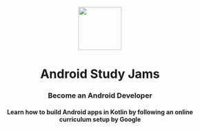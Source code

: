 <p align="center">
  <img src="https://developer.android.com/images/kotlin/kotlin-hero.svg" width=100px />
  <h1 align="center">Android Study Jams</h1>
  <h3 align="center">Become an Android Developer</h3>
  <h4 align="center">Learn how to build Android apps in Kotlin by following an online curriculum setup by Google</h4>
</p>
